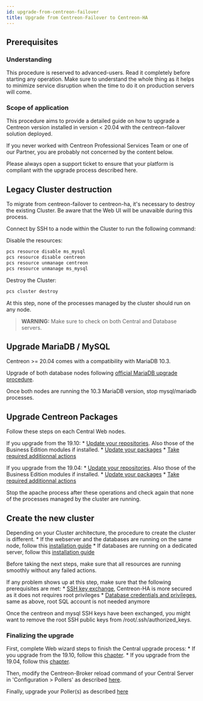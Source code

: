 ```yaml
---
id: upgrade-from-centreon-failover
title: Upgrade from Centreon-Failover to Centreon-HA
---
```


## Prerequisites

### Understanding

This procedure is reserved to advanced-users. Read it completely before starting any operation. 
Make sure to understand the whole thing as it helps to minimize service disruption when 
the time to do it on production servers will come.

### Scope of application

This procedure aims to provide a detailed guide on how to upgrade a Centreon version installed in version < 20.04 with 
the centreon-failover solution deployed. 

If you never worked with Centreon Professional Services Team or one of our Partner, you are probably not concerned by the content 
below.

Please always open a support ticket to ensure that your platform is compliant with the upgrade process described here.

## Legacy Cluster destruction

To migrate from centreon-failover to centreon-ha, it's necessary to destroy the existing Cluster. Be aware that the 
Web UI will be unavaible during this process.

Connect by SSH to a node within the Cluster to run the following command:

Disable the resources: 

```bash
pcs resource disable ms_mysql
pcs resource disable centreon
pcs resource unmanage centreon
pcs resource unmanage ms_mysql
```

Destroy the Cluster: 

```bash
pcs cluster destroy
```

At this step, none of the processes managed by the cluster should run on any node.

> **WARNING:** Make sure to check on both Central and Database servers. 

## Upgrade MariaDB / MySQL

Centreon >= 20.04 comes with a compatibility with MariaDB 10.3.

Upgrade of both database nodes following [official MariaDB upgrade procedure](../../upgrade/upgrade-from-19-10.html#upgrade-mariadb-server). 

Once both nodes are running the 10.3 MariaDB version, stop mysql/mariadb processes. 

## Upgrade Centreon Packages 

Follow these steps on each Central Web nodes.

If you upgrade from the 19.10: 
    * [Update your repositories](../../upgrade/upgrade-from-19-10.html#update-the-centreon-repository). Also those of the Business Edition modules if installed.
    * [Update your packages](../../upgrade/upgrade-from-19-10.html#upgrade-the-centreon-solution)
    * [Take required additionnal actions](../../upgrade/upgrade-from-19-10.html#additional-actions)

If you upgrade from the 19.04: 
    * [Update your repositories](../../upgrade/upgrade-from-19-04.html#update-the-centreon-repository). Also those of the Business Edition modules if installed.
    * [Update your packages](../../upgrade/upgrade-from-19-04.html#upgrade-the-centreon-solution)
    * [Take required additionnal actions](../../upgrade/upgrade-from-19-04.html#additional-actions)

Stop the apache process after these operations and check again that none of the 
processes managed by the cluster are running.

## Create the new cluster

Depending on your Cluster architecture, the procedure to create the cluster is different. 
    * If the webserver and the databases are running on the same node, follow this [installation guide](../centreon-ha/installation-2-nodes.html#setting-up-the-centreon-cluster)
    * If databases are running on a dedicated server, follow this [installation guide](../centreon-ha/installation-4-nodes.html#setting-up-the-centreon-cluster)

Before taking the next steps, make sure that all resources are running smoothly without any failed actions.

If any problem shows up at this step, make sure that the following prerequisites are met: 
    * [SSH key exchange](../centreon-ha/installation-2-nodes.html#ssh-keys-exchange), Centreon-HA is more secured as it does not requires root privileges
    * [Database credentials and privileges](../centreon-ha/installation-2-nodes.html#creating-the-centreon-mariadb-account), same as above, root SQL account is not needed anymore  

Once the centreon and mysql SSH keys have been exchanged, you might want to remove the root SSH public keys from /root/.ssh/authorized_keys.

### Finalizing the upgrade

First, complete Web wizard steps to finish the Central upgrade process:
    * If you upgrade from the 19.10, follow this [chapter](../../upgrade/upgrade-from-19-10.html#finalizing-the-upgrade).
    * If you upgrade from the 19.04, follow this [chapter](../../upgrade/upgrade-from-19-04.html#finalizing-the-upgrade).

Then, modify the Centreon-Broker reload command of your Central Server in 'Configuration > Pollers' as described [here](../centreon-ha/installation-2-nodes.html#customizing-poller-reload-command).

Finally, upgrade your Poller(s) as described [here](../../upgrade/upgrade-from-19-04.html#upgrade-the-poller)
